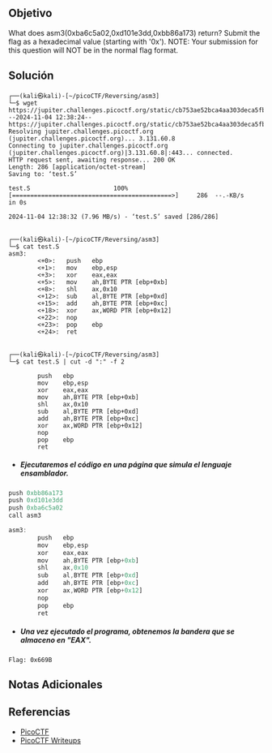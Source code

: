 ## Objetivo
What does asm3(0xba6c5a02,0xd101e3dd,0xbb86a173) return? Submit the flag as a hexadecimal value (starting with '0x'). NOTE: Your submission for this question will NOT be in the normal flag format.
## Solución
```
┌──(kali㉿kali)-[~/picoCTF/Reversing/asm3]
└─$ wget https://jupiter.challenges.picoctf.org/static/cb753ae52bca4aa303deca5fbfb01bfb/test.S
--2024-11-04 12:38:24--  https://jupiter.challenges.picoctf.org/static/cb753ae52bca4aa303deca5fbfb01bfb/test.S
Resolving jupiter.challenges.picoctf.org (jupiter.challenges.picoctf.org)... 3.131.60.8
Connecting to jupiter.challenges.picoctf.org (jupiter.challenges.picoctf.org)|3.131.60.8|:443... connected.
HTTP request sent, awaiting response... 200 OK
Length: 286 [application/octet-stream]
Saving to: ‘test.S’

test.S                       100%[============================================>]     286  --.-KB/s    in 0s      

2024-11-04 12:38:32 (7.96 MB/s) - ‘test.S’ saved [286/286]

                                                                                                                  
┌──(kali㉿kali)-[~/picoCTF/Reversing/asm3]
└─$ cat test.S
asm3:
        <+0>:   push   ebp
        <+1>:   mov    ebp,esp
        <+3>:   xor    eax,eax
        <+5>:   mov    ah,BYTE PTR [ebp+0xb]
        <+8>:   shl    ax,0x10
        <+12>:  sub    al,BYTE PTR [ebp+0xd]
        <+15>:  add    ah,BYTE PTR [ebp+0xc]
        <+18>:  xor    ax,WORD PTR [ebp+0x12]
        <+22>:  nop
        <+23>:  pop    ebp
        <+24>:  ret    

                                                                                                                  
┌──(kali㉿kali)-[~/picoCTF/Reversing/asm3]
└─$ cat test.S | cut -d ":" -f 2

        push   ebp
        mov    ebp,esp
        xor    eax,eax
        mov    ah,BYTE PTR [ebp+0xb]
        shl    ax,0x10
        sub    al,BYTE PTR [ebp+0xd]
        add    ah,BYTE PTR [ebp+0xc]
        xor    ax,WORD PTR [ebp+0x12]
        nop
        pop    ebp
        ret
```

- ##### Ejecutaremos el código en una página que simula el lenguaje ensamblador.
```js
push 0xbb86a173
push 0xd101e3dd
push 0xba6c5a02
call asm3

asm3:
		push   ebp
        mov    ebp,esp
        xor    eax,eax
        mov    ah,BYTE PTR [ebp+0xb]
        shl    ax,0x10
        sub    al,BYTE PTR [ebp+0xd]
        add    ah,BYTE PTR [ebp+0xc]
        xor    ax,WORD PTR [ebp+0x12]
        nop
        pop    ebp
        ret
```

- ##### Una vez ejecutado el programa, obtenemos la bandera que se almaceno en "EAX".
```
Flag: 0x669B
```
## Notas Adicionales
## Referencias
- [PicoCTF](https://play.picoctf.org)
- [PicoCTF Writeups](https://www.youtube.com/playlist?list=PLDo9DMLZyP6kTZ8Td37-LdbAx4-yNfHBl&authuser=0)
